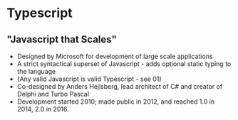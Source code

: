 # Typescript

## "Javascript that Scales"

- Designed by Microsoft for development of large scale applications
- A strict syntactical superset of Javascript - adds optional static typing to the language
- (Any valid Javascript is valid Typescript - see 01)
- Co-designed by Anders Hejlsberg, lead architect of C# and creator of Delphi and Turbo Pascal
- Development started 2010; made public in 2012, and reached 1.0 in 2014, 2.0 in 2016.
